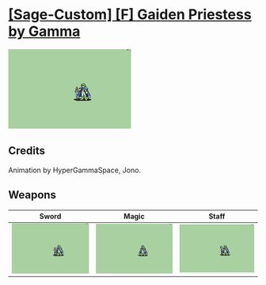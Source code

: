 # [\[Sage-Custom\] \[F\] Gaiden Priestess by Gamma](./)
 

<img src="./1.%20Sword/Sword_000.png" alt="[Sage-Custom] [F] Gaiden Priestess by Gamma standing" />

## Credits

Animation by HyperGammaSpace, Jono.

## Weapons
 

|Sword |Magic |Staff |
|  :---: | :---: | :---: |
| <img alt="Sword animation" src="./1.%20Sword/Sword.gif" /> | <img alt="Magic animation" src="./6.%20Magic/Magic.gif" /> | <img alt="Staff animation" src="./7.%20Staff/Staff.gif" /> |
